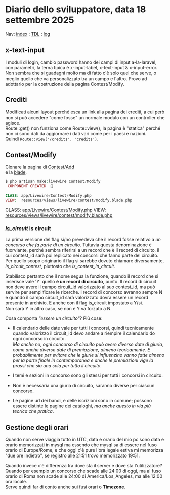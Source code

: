 # Diario dello sviluppatore, data 18 settembre 2025

Nav: [index](../index.md) : [TDL](../TDL.md) : [log](../../storage/logs/laravel.log)

## x-text-input

I moduli di login, cambio password hanno dei campi di input a-la-laravel,
con parametri, la terna tipica è x-input-label, x-text-input & x-input-error.
Non sembra che si guadagni molto ma di fatto c'è solo quel che serve,
o meglio quello che va personalizzato tra un campo e l'altro. Provo ad adottarlo
per la costruzione della pagina Contest/Modify.

## Crediti

Modificati alcuni layout perché esca un link alla pagina dei crediti,
a cui però non si può accedere "come fosse" un normale modulo con un controller che agisce.  
Route::get() non funziona come Route::view(), la pagina è "statica"
perché non ci sono dati da aggiornare i dati vari come per i paesi e nazioni.  
Quindi `Route::view('/credits', 'credits')`.

## Contest/Modify

Clonare la pagina di [Contest/Add](/app/Livewire/Contest/Add.php)  
e la [blade](/resources/views/livewire/contest/add.blade.php).  

```php
$ php artisan make:livewire Contest/Modify
 COMPONENT CREATED  🤙

CLASS: app/Livewire/Contest/Modify.php
VIEW:  resources/views/livewire/contest/modify.blade.php
```

CLASS: [app/Livewire/Contest/Modify.php](/app/Livewire/Contest/Modify.php)
VIEW:  [resources/views/livewire/contest/modify.blade.php](/resources/views/livewire/contest/modify.blade.php)

### *is_circuit* is circuit

La prima versione del flag si/no prevedeva che il record fosse relativo
a *un concorso che fa parte di un circuito*. Tuttavia questa denominazione
è fuorviante, perché sembra riferirsi a un record che è il record di
circuito, il cui contest_id sarà poi replicato nei concorsi che fanno parte
del circuito. Per quello scopo originario il flag si sarebbe dovuto chiamare diversamente,
*is_circuit_contest*, piuttosto che *is_contest_in_circuit*.

Stabilisco pertanto che il nome segua la funzione, quando il record che si inserisce
vale 'Y' quello **è un record di circuito**, punto. Il record di circuit non deve avere
il campo circuit_id valorizzato al suo contest_id, ma può servire per semplificare le ricerche.
I record di concorso avranno sempre N
e quando il campo circuit_id sarà valorizzato dovrà essere un record presente in archivio.
E anche con il flag is_circuit impostato a Y/sì.  
Non sarà Y in altro caso, se non è Y va forzato a N.

Cosa comporta *"essere un circuito"*? Più cose:

* Il calendario delle date vale per tutti i concorsi, quindi
tecnicamente quando valorizzo il circuit_id devo andare a riempire
il calendario do ogni concorso in circuito.  
  *Ma anche no, ogni concorso di circuito può avere diverse date di giuria,*
  *come anche diverse date di premiazione, almeno teoricamente. E probabilmente per evitare*
  *che le giurie si influenzino vanno fatte almeno per la parte finale in contemporanea*
  *e anche le premiazioni vige la prassi che sia una sola per tutto il circuito*.  

* I temi e sezioni in concorso sono gli stessi
per tutti i concorsi in circuito.
* Non è necessaria una giuria di circuito, saranno diverse per ciascun concorso.
* Le pagine url dei bandi, e delle iscrizioni sono in comune; possono essere distinte
le pagine dei cataloghi, *ma anche questo in via più teorica che pratica*.

## Gestione degli orari

Quando non serve viaggia tutto in UTC, data e orario del mio pc sono data e orario memorizzati in mysql
ma essendo che mysql sa di essere nel fuso orario di Europe/Rome, e che oggi c'è pure l'ora legale estiva
mi memorizza "due ore indietro", se registro alle 21:51 trovo memorizzato 19:51.

Quando invece c'è differenza tra dove sta il server e dove sta l'utilizzatore?  
Quando per esempio un concorso che scade alle 24:00 di oggi, ma al fuso orario di Roma
non scade alle 24:00 di America/Los_Angeles, ma alle 12:00 ora locale.  
Serve quindi far di conto anche sui fusi orari o **Timezone**.
